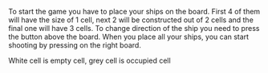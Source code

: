 To start the game you have to place your ships on the board. First 4 of them will have the size of 1 cell, next 2 will be constructed out of 2 cells and the final one will have 3 cells. To change direction of the ship you need to press the button above the board. When you place all your ships, you can start shooting by pressing on the right board. 

White cell is empty cell, grey cell is occupied cell
